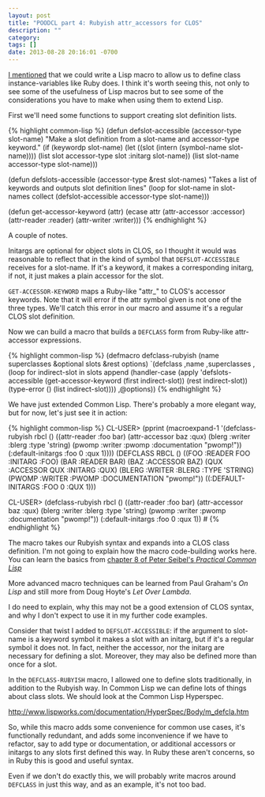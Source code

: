 ```yaml
---
layout: post
title: "POODCL part 4: Rubyish attr_accessors for CLOS"
description: ""
category: 
tags: []
date: 2013-08-28 20:16:01 -0700
---
```

<!-- {% include JB/setup %} -->

<a
href="{{ site.baseurl }}2013/07/27/practical-object-oriented-design-in-common-lisp-01.html">I
mentioned</a> that we could write a Lisp macro to allow us to define
class instance-variables like Ruby does. I think it's worth seeing
this, not only to see some of the usefulness of Lisp macros but to see
some of the considerations you have to make when using them to extend
Lisp.

<!-- more -->

First we'll need some functions to support creating slot definition lists.

{% highlight common-lisp %}
(defun defslot-accessible (accessor-type slot-name)
  "Make a slot definition from a slot-name and accessor-type keyword."
  (if (keywordp slot-name)
      (let ((slot (intern (symbol-name slot-name))))
        (list slot accessor-type slot :initarg slot-name))
      (list slot-name accessor-type slot-name)))

(defun defslots-accessible (accessor-type &rest slot-names)
  "Takes a list of keywords and outputs slot definition lines"
  (loop
     for slot-name in slot-names
     collect (defslot-accessible accessor-type slot-name)))

(defun get-accessor-keyword (attr)
  (ecase attr
    (attr-accessor :accessor)
    (attr-reader   :reader)
    (attr-writer   :writer)))
{% endhighlight %}

A couple of notes. 

Initargs are optional for object slots in CLOS, so I thought it would
was reasonable to reflect that in the kind of symbol that
`DEFSLOT-ACCESSIBLE` receives for a slot-name. If it's a keyword, it
makes a corresponding initarg, if not, it just makes a plain accessor
for the slot.

`GET-ACCESSOR-KEYWORD` maps a Ruby-like "attr\_" to CLOS's accessor
keywords. Note that it will error if the attr symbol given is not one
of the three types. We'll catch this error in our macro and assume
it's a regular CLOS slot definition.

Now we can build a macro that builds a `DEFCLASS` form from
Ruby-like attr-accessor expressions.

{% highlight common-lisp %}
(defmacro defclass-rubyish (name superclasses
                            &optional slots &rest options)
  `(defclass ,name ,superclasses
     ,(loop
         for indirect-slot in slots
         append (handler-case 
                    (apply 'defslots-accessible
                           (get-accessor-keyword (first indirect-slot))
                           (rest indirect-slot))
                  (type-error () (list indirect-slot))))
     ,@options))
{% endhighlight %}

We have just extended Common Lisp. There's probably a more elegant
way, but for now, let's just see it in action:

{% highlight common-lisp %}
CL-USER> (pprint
          (macroexpand-1
           '(defclass-rubyish rbcl ()
             ((attr-reader :foo bar)
              (attr-accessor baz :qux)
              (blerg :writer :blerg :type 'string)
              (pwomp :writer :pwomp :documentation "pwomp!"))
             (:default-initargs
              :foo 0
              :qux 1))))
(DEFCLASS RBCL ()
  ((FOO :READER FOO :INITARG :FOO) 
   (BAR :READER BAR) 
   (BAZ :ACCESSOR BAZ)
   (QUX :ACCESSOR QUX :INITARG :QUX) 
   (BLERG :WRITER :BLERG :TYPE 'STRING)
   (PWOMP :WRITER :PWOMP :DOCUMENTATION "pwomp!"))
  ((:DEFAULT-INITARGS :FOO 0 :QUX 1)))

CL-USER> (defclass-rubyish rbcl ()
           ((attr-reader :foo bar)
            (attr-accessor baz :qux)
            (blerg :writer :blerg :type 'string)
            (pwomp :writer :pwomp :documentation "pwomp!"))
           (:default-initargs
            :foo 0
            :qux 1))
#<STANDARD-CLASS RBCL>
{% endhighlight %}

The macro takes our Rubyish syntax and expands into a CLOS class
definition. I'm not going to explain how the macro code-building works
here. You can learn the basics from
[chapter 8 of Peter Seibel's *Practical Common Lisp*](http://www.gigamonkeys.com/book/macros-defining-your-own.html)

More advanced macro techniques can be learned from Paul Graham's *On
Lisp* and still more from Doug Hoyte's *Let Over Lambda*.

I do need to explain, why this may not be a good extension of CLOS
syntax, and why I don't expect to use it in my further code examples.

Consider that twist I added to `DEFSLOT-ACCESSIBLE`: if the argument to
slot-name is a keyword symbol it makes a slot with an initarg, but if
it's a regular symbol it does not. In fact, neither the accessor, nor
the initarg are necessary for defining a slot. Moreover, they may also
be defined more than once for a slot.

In the `DEFCLASS-RUBYISH` macro, I allowed one to define slots
traditionally, in addition to the Rubyish way. In Common Lisp we can
define lots of things about class slots. We should look at the Common
Lisp Hyperspec.

<http://www.lispworks.com/documentation/HyperSpec/Body/m_defcla.htm>

So, while this macro adds some convenience for common use cases, it's
functionally redundant, and adds some inconvenience if we have to
refactor, say to add type or documentation, or additional accessors or
initargs to any slots first defined this way. In Ruby these aren't
concerns, so in Ruby this is good and useful syntax.

Even if we don't do exactly this, we will probably write macros around
`DEFCLASS` in just this way, and as an example, it's not too bad.
